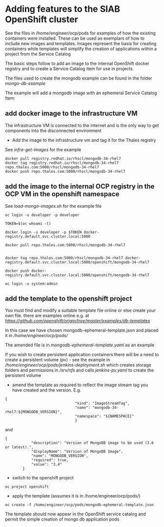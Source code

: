 # Adding features to the SIAB OpenShift cluster

See the files in /home/engineer/ocp/pods for examples of how the existing containers were installed. These can be used as exemplars of how to include new images and templates. Images represent the basis for creating containers while templates will simplify the creation of applications within a project from the Service Catalog

The basic steps follow to add an image to the internal OpenShift docker registry and to create a Service Catalog item for use in projects. 

The files used to create the mongodb example can be found in the folder  _mongo-db-example_ 

The example will add a mongodb image with an ephemeral Service Catalog Item:

## add docker image to the infrastructure VM

The infrastructure VM is connected to the internet and is the only way to get components into the disconnected environment

* Add the image to the infrastructure vm and tag it for the Thales registry

See  _infra-get-images_  for the example

```
docker pull registry.redhat.io/rhscl/mongodb-34-rhel7
docker tag registry.redhat.io/rhscl/mongodb-34-rhel7  repo.thales.com:5000/rhscl/mongodb-34-rhel7
docker push repo.thales.com:5000/rhscl/mongodb-34-rhel7
```

## add the image to the internal OCP registry in the OCP VM in the openshift namespace

See  _load-mongo-images.sh_  for the example file

```
oc login -u developer -p developer

TOKEN=$(oc whoami -t)

docker login -u developer -p $TOKEN docker-registry.default.svc.cluster.local:5000

docker pull repo.thales.com:5000/rhscl/mongodb-34-rhel7


docker tag repo.thales.com:5000/rhscl/mongodb-34-rhel7 docker-registry.default.svc.cluster.local:5000/openshift/mongodb-34-rhel7

docker push docker-registry.default.svc.cluster.local:5000/openshift/mongodb-34-rhel7

oc login -u system:admin

```

## add the template to the openshift project

You must find and modify a suitable template file online or else create your own file. there are examples online e.g. at  _https://github.com/openshift/origin/tree/master/examples/db-templates_

In this case we have chosen mongodb-ephemeral-template.json and placed it in  _/home/engineer/ocp/pods/_

The amended file is in  _mongodb-ephemeral-template.yaml_  as an example

If you wish to create persistent application containers there will be a need to create a persistent volume (pv) - see the example in  _/home/engineer/ocp/pods/jenkins-deployment.sh_  which creates storage folders and permissions in  _/srv/nfs_ and calls  _jenkins-pv.yaml_ to create the persistent volume

* amend the template as required to reflect the image stream tag you have created and the version. E.g. 


```
{
                                "kind": "ImageStreamTag",
                                "name": "mongodb-34-rhel7:${MONGODB_VERSION}",
                                "namespace": "${NAMESPACE}"
                                }
```

and

```
{
            "description": "Version of MongoDB image to be used (3.6 or latest).",
            "displayName": "Version of MongoDB Image",
            "name": "MONGODB_VERSION",
            "required": true,
            "value": "3.4"
        }
```

* switch to the openshift project

```
oc project openshift
```

* apply the template (assumes it is in /home/engineer/ocp/pods/)

```
oc create -f /home/engineer/ocp/pods/mongodb-ephemeral-template.json
```

The template should now appear in the OpenShift service catalog and permit the simple creation of mongo db application pods

